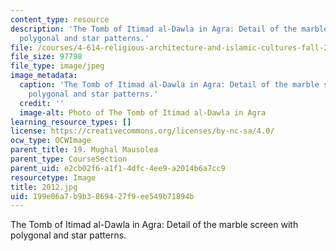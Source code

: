 ```yaml
---
content_type: resource
description: 'The Tomb of Itimad al-Dawla in Agra: Detail of the marble screen with
  polygonal and star patterns.'
file: /courses/4-614-religious-architecture-and-islamic-cultures-fall-2002/199e06a7b9b3869427f9ee549b71894b_2012.jpg
file_size: 97798
file_type: image/jpeg
image_metadata:
  caption: 'The Tomb of Itimad al-Dawla in Agra: Detail of the marble screen with
    polygonal and star patterns.'
  credit: ''
  image-alt: Photo of The Tomb of Itimad al-Dawla in Agra
learning_resource_types: []
license: https://creativecommons.org/licenses/by-nc-sa/4.0/
ocw_type: OCWImage
parent_title: 19. Mughal Mausolea
parent_type: CourseSection
parent_uid: e2cb02f6-a1f1-4dfc-4ee9-a2014b6a7cc9
resourcetype: Image
title: 2012.jpg
uid: 199e06a7-b9b3-8694-27f9-ee549b71894b
---
```

The Tomb of Itimad al-Dawla in Agra: Detail of the marble screen with polygonal and star patterns.